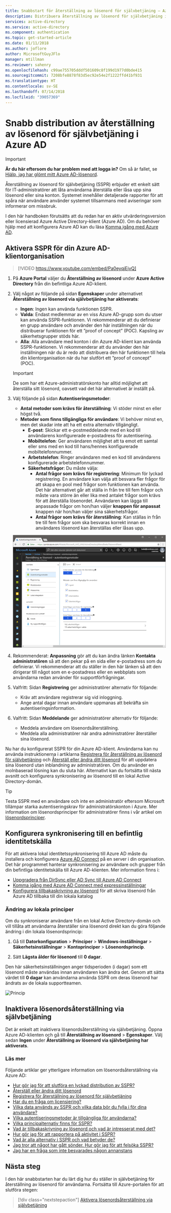 ```yaml
---
title: Snabbstart för återställning av lösenord för självbetjäning – Azure Active Directory
description: Distribuera återställning av lösenord för självbetjäning i Azure AD snabbt
services: active-directory
ms.service: active-directory
ms.component: authentication
ms.topic: get-started-article
ms.date: 01/11/2018
ms.author: joflore
author: MicrosoftGuyJFlo
manager: mtillman
ms.reviewer: sahenry
ms.openlocfilehash: c99ae755705dddf501609c8f199d1977d0bde415
ms.sourcegitcommit: 7208bfe8878f83d5ec92e54e2f1222ffd41bf931
ms.translationtype: HT
ms.contentlocale: sv-SE
ms.lasthandoff: 07/14/2018
ms.locfileid: "39057369"
---
```

# <a name="azure-ad-self-service-password-reset-rapid-deployment"></a>Snabb distribution av återställning av lösenord för självbetjäning i Azure AD

> [!IMPORTANT]
> **Är du här eftersom du har problem med att logga in?** Om så är fallet, se [Hjälp, jag har glömt mitt Azure AD-lösenord](../user-help/active-directory-passwords-update-your-own-password.md).

Återställning av lösenord för självbetjäning (SSPR) erbjuder ett enkelt sätt för IT-administratörer att låta användarna återställa eller låsa upp sina lösenord eller sina konton. Systemet innehåller detaljerade rapporter för att spåra när användare använder systemet tillsammans med aviseringar som informerar om missbruk.

I den här handboken förutsätts att du redan har en aktiv utvärderingsversion eller licensierad Azure Active Directory-klient (Azure AD). Om du behöver hjälp med att konfigurera Azure AD kan du läsa [Komma igång med Azure AD](../fundamentals/get-started-azure-ad.md).

## <a name="enable-sspr-for-your-azure-ad-tenant"></a>Aktivera SSPR för din Azure AD-klientorganisation

> [!VIDEO https://www.youtube.com/embed/Pa0eyqjEjvQ]

1. På **Azure Portal** väljer du **Återställning av lösenord** under **Azure Active Directory** från din befintliga Azure AD-klient.

2. Välj något av följande på sidan **Egenskaper** under alternativet **Återställning av lösenord via självbetjäning har aktiverats**:
   * **Ingen**: Ingen kan använda funktionen SSPR.
   * **Valda**: Endast medlemmar av en viss Azure AD-grupp som du utser kan använda SSPR-funktionen. Vi rekommenderar att du definierar en grupp användare och använder den här inställningen när du distribuerar funktionen för ett ”proof of concept” (POC). Kapsling av säkerhetsgrupper stöds här.
   * **Alla**: Alla användare med konton i din Azure AD-klient kan använda SSPR-funktionen. Vi rekommenderar att du använder den här inställningen när du är redo att distribuera den här funktionen till hela din klientorganisation när du har slutfört ett ”proof of concept” (POC).

   > [!IMPORTANT]
   > De som har ett Azure-administratörskonto har alltid möjlighet att återställa sitt lösenord, oavsett vad det här alternativet är inställt på. 

3. Välj följande på sidan **Autentiseringsmetoder**:
   * **Antal metoder som krävs för återställning**: Vi stöder minst en eller högst två.
   * **Metoder som finns tillgängliga för användare**: Vi behöver minst en, men det skadar inte att ha ett extra alternativ tillgängligt.
      * **E-post**: Skickar ett e-postmeddelande med en kod till användarens konfigurerade e-postadress för autentisering.
      * **Mobiltelefon**: Ger användaren möjlighet att ta emot ett samtal eller sms med en kod till hans/hennes konfigurerade mobiltelefonnummer.
      * **Arbetstelefon**: Ringer användaren med en kod till användarens konfigurerade arbetstelefonnummer.
      * **Säkerhetsfrågor**: Du måste välja:
         * **Antal frågor som krävs för registrering**: Minimum för lyckad registrering. En användare kan välja att besvara fler frågor för att skapa en pool med frågor som funktionen kan använda. Det här alternativet går att ställa in från tre till fem frågor och måste vara större än eller lika med antalet frågor som krävs för att återställa lösenordet. Användaren kan lägga till anpassade frågor om hon/han väljer **knappen för anpassat** knappen när hon/han väljer sina säkerhetsfrågor.
         * **Antal frågor som krävs för återställning**: Kan ställas in från tre till fem frågor som ska besvaras korrekt innan en användares lösenord kan återställas eller låsas upp.
            
    ![Autentisering][Authentication]

4. Rekommenderat: **Anpassning** gör att du kan ändra länken **Kontakta administratören** så att den pekar på en sida eller e-postadress som du definierar. Vi rekommenderar att du ställer in den här länken så att den dirigerar till något som en e-postadress eller en webbplats som användarna redan använder för supportförfrågningar.

5. Valfritt: Sidan **Registrering** ger administratörer alternativ för följande:
   * Kräv att användare registrerar sig vid inloggning.
   * Ange antal dagar innan användare uppmanas att bekräfta sin autentiseringsinformation.

6. Valfritt: Sidan **Meddelande** ger administratörer alternativ för följande:
   * Meddela användare om lösenordsåterställning.
   * Meddela alla administratörer när andra administratörer återställer sina lösenord.

Nu har du konfigurerat SSPR för din Azure AD-klient. Användarna kan nu använda instruktionerna i artiklarna [Registrera för återställning av lösenord för självbetjäning](../user-help/active-directory-passwords-reset-register.md) och [Återställ eller ändra ditt lösenord](../user-help/active-directory-passwords-update-your-own-password.md) för att uppdatera sina lösenord utan inblandning av administratören. Om du använder en molnbaserad lösning kan du sluta här. Alternativt kan du fortsätta till nästa avsnitt och konfigurera synkronisering av lösenord till en lokal Active Directory-domän.

> [!TIP]
> Testa SSPR med en användare och inte en administratör eftersom Microsoft tillämpar starka autentiseringskrav för administratörskonton i Azure. Mer information om lösenordsprinciper för administratörer finns i vår artikel om [lösenordsprinciper](concept-sspr-policy.md#administrator-password-policy-differences).

## <a name="configure-synchronization-to-an-existing-identity-source"></a>Konfigurera synkronisering till en befintlig identitetskälla

För att aktivera lokal identitetssynkronisering till Azure AD måste du installera och konfigurera [Azure AD Connect](./../connect/active-directory-aadconnect.md) på en server i din organisation. Det här programmet hanterar synkronisering av användare och grupper från din befintliga identitetskälla till Azure AD-klienten. Mer information finns i:

* [Uppgradera från DirSync eller AD Sync till Azure AD Connect](./../connect/active-directory-aadconnect-dirsync-deprecated.md)
* [Komma igång med Azure AD Connect med expressinställningar](./../connect/active-directory-aadconnect-get-started-express.md)
* [Konfigurera tillbakaskrivning av lösenord](howto-sspr-writeback.md#configure-password-writeback) för att skriva lösenord från Azure AD tillbaka till din lokala katalog

### <a name="on-premises-policy-change"></a>Ändring av lokala principer

Om du synkroniserar användare från en lokal Active Directory-domän och vill tillåta att användarna återställer sina lösenord direkt kan du göra följande ändring i din lokala lösenordsprincip:

1. Gå till **Datorkonfiguration** > **Principer** > **Windows-inställningar** > **Säkerhetsinställningar**  >  **Kontoprinciper** > **Lösenordsprincip**.

2. Sätt **Lägsta ålder för lösenord** till  **0 dagar**.

Den här säkerhetsinställningen anger tidsperioden (i dagar) som ett lösenord måste användas innan användaren kan ändra det. Genom att sätta värdet till **0 dagar** kan användarna använda SSPR om deras lösenord har ändrats av de lokala supportteamen.

![Princip][Policy]

## <a name="disable-self-service-password-reset"></a>Inaktivera lösenordsåterställning via självbetjäning

Det är enkelt att inaktivera lösenordsåterställning via självbetjäning. Öppna Azure AD-klienten och gå till **Återställning av lösenord** > **Egenskaper**. Välj sedan **Ingen** under **Återställning av lösenord via självbetjäning har aktiverats**.

### <a name="learn-more"></a>Läs mer
Följande artiklar ger ytterligare information om lösenordsåterställning via Azure AD:

* [Hur gör jag för att slutföra en lyckad distribution av SSPR?](howto-sspr-deployment.md)
* [Återställ eller ändra ditt lösenord](../user-help/active-directory-passwords-update-your-own-password.md)
* [Registrera för återställning av lösenord för självbetjäning](../user-help/active-directory-passwords-reset-register.md)
* [Har du en fråga om licensiering?](concept-sspr-licensing.md)
* [Vilka data används av SSPR och vilka data bör du fylla i för dina användare?](howto-sspr-authenticationdata.md)
* [Vilka autentiseringsmetoder är tillgängliga för användarna?](concept-sspr-howitworks.md#authentication-methods)
* [Vilka principalternativ finns för SSPR?](concept-sspr-policy.md)
* [Vad är tillbakaskrivning av lösenord och vad är intresserat med det?](howto-sspr-writeback.md)
* [Hur gör jag för att rapportera på aktivitet i SSPR?](howto-sspr-reporting.md)
* [Vad är alla alternativ i SSPR och vad betyder de?](concept-sspr-howitworks.md)
* [Jag tror att något har gått sönder. Hur gör jag för att felsöka SSPR?](active-directory-passwords-troubleshoot.md)
* [Jag har en fråga som inte besvarades någon annanstans](active-directory-passwords-faq.md)

## <a name="next-steps"></a>Nästa steg

I den här snabbstarten har du lärt dig hur du ställer in självbetjäning för återställning av lösenord för användarna. Fortsätta till Azure-portalen för att slutföra stegen:

> [!div class="nextstepaction"]
> [Aktivera lösenordsåterställning via självbetjäning](https://aad.portal.azure.com/#blade/Microsoft_AAD_IAM/ActiveDirectoryMenuBlade/PasswordReset)

[Authentication]: ./media/quickstart-sspr/sspr-authentication-methods.png "Azure AD-autentiseringsmetoder som är tillgängliga och den kvantitet som krävs"
[Policy]: ./media/quickstart-sspr/password-policy.png "Lokal grupprincip för lösenord angivet till 0 dagar"

